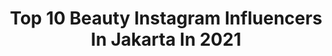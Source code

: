 ---
title: Top 10 Beauty Instagram Influencers In Jakarta In 2021
description: >-
  Find top beauty Instagram influencers in Jakarta in 2021. Most popular hashtags: #beauty #jakarta #fashion.
platform: Instagram
hits: 191
text_top: See the top-rated Instagram accounts on inBeat.
text_bottom: Our database aggregates 191 Instagram influencers like this in Jakarta, Indonesia for you to pitch.
profiles:
  - username: "arimbi_dinti"
    fullname: >-
      A R I M B I  D I N T I
    bio: >-
      •📷 𝐌𝐎𝐃𝐄𝐋 •🎬 𝐓𝐀𝐋𝐄𝐍𝐓 •👯 𝐀𝐑𝐈𝐌𝐁𝐈 𝐀𝐆𝐄𝐍𝐂𝐘 •💄 @eatarstore.arimbi •🍲@dapurngebul.arimbi •👚 @lowprice_arimbi •📍Yogyakarta NEED USHER/ ENDORSE/ PP 📨 DM
    location: "Indonesia"
    followers: 18654
    engagement: 209
    commentsToLikes: 0.025751
    id: ck5zj7pp3h3d20i14dw2xw3wo
    verified: false
    hashtags: "#modeljakarta, #fashion, #modelmakeup, #modelmakeupjakarta"
  - username: "yeniynsh"
    fullname: >-
      Yeni
    bio: >-
      💊Pharmacist 📩DM for endorse/catalog/collab/campaigns ✨Part of Celeb • Time • Dermage • Adr • Mmr • Shr
    location: "Indonesia"
    followers: 7179
    engagement: 1516
    commentsToLikes: 0.206772
    id: ck9whwmsrzt8h0j78olx09k9i
    verified: false
    hashtags: "#lancarhaid, #nuabee, #chocomory, #hijabhatiadem"
  - username: "lucintaluna"
    fullname: >-
      LUCINTA LUNA
    bio: >-
      💍 @ashgreyz Youtube - 👇LUCINTA LUNA👇
    location: "Indonesia"
    followers: 2548755
    engagement: 137
    commentsToLikes: 0.080715
    id: ck0w0rl4nfoug0i19l1tf04v8
    verified: true
    hashtags: "#medan, #papua, #surabaya, #palembang"
  - username: "ohgemay"
    fullname: >-
      ohgemay
    bio: >-
      📲 for PP / cr : LINE 👉🏻 igt.official 📱0822 449 54321 ⬇️INFO SPONSOR GA⬇️
    location: "Indonesia"
    followers: 237287
    engagement: 90
    commentsToLikes: 0.359668
    id: ck9wfv10bqm5a0j78bgic94jz
    verified: false
    hashtags: ""
  - username: "viennaelfira"
    fullname: >-
      Vienna Elfira Putri
    bio: >-
      Fashion/Health/Lifestyle/Beauty 📍Jakarta / Bali 5 - 16 Nov ———— Founder of @levien.studio ✨ For inquiries: DM 💌 @belongs_2you (Preloved)
    location: "Indonesia"
    followers: 164463
    engagement: 112
    commentsToLikes: 0.012283
    id: ck6ud3sysiz9z0j71f66tah32
    verified: false
    hashtags: "#happysaturdayeveryone, #betterlouderclearerqcyt7"
  - username: "syahfrizaauliaa"
    fullname: >-
      Aulia Ahmad, S 👸
    bio: >-
      👸🏻Hi, Welcome to my page and enjoy it 🎓Psychology Student 💄Beauty Enthusiast 📍Jakarta Raya, ID 🇮🇩
    location: "Indonesia"
    followers: 9163
    engagement: 1937
    commentsToLikes: 0.067623
    id: ck9wp4x5g7tgx0j780enlgzgp
    verified: false
    hashtags: "#estetidermaonline, #makeup, #lfl, #makeuplooks"
  - username: "evitakezia"
    fullname: >-
      e v i t a k e z i a🐰
    bio: >-
      Fashion • Beauty • Lifestyle 📍Jakarta, ID 💌 evitakeziaa@gmail.com 💄@modelmakeup.evitakez
    location: "Indonesia"
    followers: 32893
    engagement: 440
    commentsToLikes: 0.087003
    id: ck5zoxop5rkhf0i14p8a3rvcr
    verified: false
    hashtags: "#tabula, #tabulafriends, #summerwithmates, #summermakeuplook"
  - username: "andychunchun"
    fullname: >-
      Andy Chun
    bio: >-
      •Travel, Photography and beauty enthusiast• 📍JAKARTA , IDN
    location: "Indonesia"
    followers: 53058
    engagement: 73
    commentsToLikes: 0.026272
    id: ck0tyzlfwojfu0i19954keh9p
    verified: true
    hashtags: "#ladakh, #labuanbajo, #hanginggardensofbali, #ubud"
  - username: "nicknock_28"
    fullname: >-
      Nicky Gunawan
    bio: >-
      Jakarta | Fashion & Beauty Photographer |nicknock28@gmail.com | LINE: nicky.gunawan |
    location: "Indonesia"
    followers: 18562
    engagement: 213
    commentsToLikes: 0.066219
    id: ck14j0ssoi2140i19qbp10pul
    verified: false
    hashtags: "#photo, #campaign, #stylist, #makeup"
  - username: "pfaisaln"
    fullname: >-
      Puji Faisal Nawawi
    bio: >-
      @fujifilm_id X-Team @brightrooms 📍Bandung, Indonesia
    location: "Indonesia"
    followers: 44772
    engagement: 242
    commentsToLikes: 0.037323
    id: ck6tvv8cvogt90j71zuzhqku8
    verified: false
    hashtags: "#fujifilm, #xf16mmf14wr, #xf50mmf1, #xt3"
---
